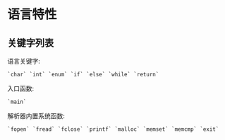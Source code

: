 
# 语言特性

## 关键字列表

语言关键字:

    `char` `int` `enum` `if` `else` `while` `return`

入口函数:

    `main`

解析器内置系统函数:

    `fopen` `fread` `fclose` `printf` `malloc` `memset` `memcmp` `exit`

